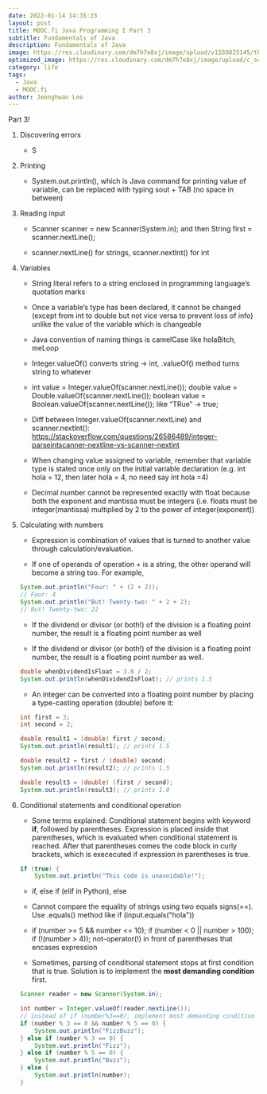 ```yaml
---
date: 2022-01-14 14:35:23
layout: post
title: MOOC.fi Java Programming I Part 3
subtitle: Fundamentals of Java
description: Fundamentals of Java
image: https://res.cloudinary.com/dm7h7e8xj/image/upload/v1559825145/theme16_o0seet.jpg
optimized_image: https://res.cloudinary.com/dm7h7e8xj/image/upload/c_scale,w_380/v1559825145/theme16_o0seet.jpg
category: life
tags:
  - Java
  - MOOC.fi
author: Jeonghwan Lee
---
```


Part 3!

1. Discovering errors
    * S

2. Printing
    * System.out.println(), which is Java command for printing value of variable, can be replaced with typing sout + TAB (no space in between)

3. Reading input
    * Scanner scanner = new Scanner(System.in); and then String first = scanner.nextLine();

    * scanner.nextLine() for strings, scanner.nextInt() for int

4. Variables
    * String literal refers to a string enclosed in programming language’s quotation marks

    * Once a variable’s type has been declared, it cannot be changed (except from int to double but not vice versa to prevent loss of info) unlike the value of the variable which is changeable

    * Java convention of naming things is camelCase like holaBitch, meLoop

    * Integer.valueOf() converts string -> int, .valueOf() method turns string to whatever

    * int value = Integer.valueOf(scanner.nextLine());
    double value = Double.valueOf(scanner.nextLine());
    boolean value = Boolean.valueOf(scanner.nextLine()); like “TRue” -> true;

    * Diff between Integer.valueOf(scanner.nextLine) and scanner.nextInt(): https://stackoverflow.com/questions/26586489/integer-parseintscanner-nextline-vs-scanner-nextint

    * When changing value assigned to variable, remember that variable type is stated once only on the initial variable declaration (e.g. int hola = 12, then later hola = 4, no need say int hola =4) 

    * Decimal number cannot be represented exactly with float because both the exponent and mantissa must be integers (i.e. floats must be integer(mantissa) multiplied by 2 to the power of integer(exponent))

5. Calculating with numbers
    * Expression is combination of values that is turned to another value through calculation/evaluation.

    * If one of operands of operation + is a string, the other operand will become a string too. For example, 

    ```java
    System.out.println("Four: " + (2 + 2)); 
    // Four: 4
    System.out.println("But! Twenty-two: " + 2 + 2);
    // But! Twenty-two: 22
    ```

    * If the dividend or divisor (or both!) of the division is a floating point number, the result is a floating point number as well

    * If the dividend or divisor (or both!) of the division is a floating point number, the result is a floating point number as well.

    ```java
    double whenDividendIsFloat = 3.0 / 2;
    System.out.println(whenDividendIsFloat); // prints 1.5
    ```

    * An integer can be converted into a floating point number by placing a type-casting operation (double) before it:

    ```java
    int first = 3;
    int second = 2;

    double result1 = (double) first / second;
    System.out.println(result1); // prints 1.5

    double result2 = first / (double) second;
    System.out.println(result2); // prints 1.5

    double result3 = (double) (first / second);
    System.out.println(result3); // prints 1.0
    ```

6. Conditional statements and conditional operation
    * Some terms explained: Conditional statement begins with keyword **if**, followed by parentheses. Expression is placed inside that parentheses, which is evaluated when conditional statement is reached. After that parentheses comes the code block in curly brackets, which is exececuted if expression in parentheses is true.

    ```java
    if (true) {
        System.out.println("This code is unavoidable!");
    ```

    * if, else if (elif in Python), else

    * Cannot compare the equality of strings using two equals signs(==). Use .equals() method like if (input.equals("hola"))

    * if (number >= 5 && number <= 10); if (number < 0 || number > 100); if (!(number > 4)); not-operator(!) in front of parentheses that encases expression 

    * Sometimes, parsing of conditional statement stops at first condition that is true. Solution is to implement the **most demanding condition** first.

    ```java
    Scanner reader = new Scanner(System.in);

    int number = Integer.valueOf(reader.nextLine());
    // instead of if (number%3==0), implement most demanding condition first to avoid stop of parsing
    if (number % 3 == 0 && number % 5 == 0) {
        System.out.println("FizzBuzz");
    } else if (number % 3 == 0) {
        System.out.println("Fizz");
    } else if (number % 5 == 0) {
        System.out.println("Buzz");
    } else {
        System.out.println(number);
    }
    ```










